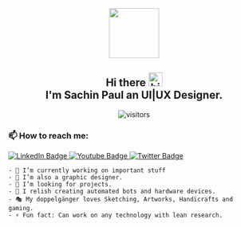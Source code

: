 <div id="header" align="center">
  <img src="https://media.giphy.com/media/M9gbBd9nbDrOTu1Mqx/giphy.gif" width="100"/>
</div>
<div align="center">
    <h2>Hi there <img src="https://user-images.githubusercontent.com/1303154/88677602-1635ba80-d120-11ea-84d8-d263ba5fc3c0.gif" width="28px" alt="hi"><br>I'm Sachin Paul an UI|UX Designer.<br></h2>

![visitors](https://visitor-badge.glitch.me/badge?page_id=Sachin-Paul)
</div>

### 📫 How to reach me:
<div id="badges">
  <a href="your-linkedin-URL">
    <img src="https://img.shields.io/badge/LinkedIn-blue?style=for-the-badge&logo=linkedin&logoColor=white" alt="LinkedIn Badge"/>
  </a>
  <a href="your-youtube-URL">
    <img src="https://img.shields.io/badge/YouTube-red?style=for-the-badge&logo=youtube&logoColor=white" alt="Youtube Badge"/>
  </a>
  <a href="your-twitter-URL">
    <img src="https://img.shields.io/badge/Twitter-blue?style=for-the-badge&logo=twitter&logoColor=white" alt="Twitter Badge"/>
  </a>
</div>

```
- 🎯 I’m currently working on important stuff
- 🎨 I’m also a graphic designer.
- 🔭 I’m looking for projects.
- 🤖 I relish creating automated bots and hardware devices.
- 🎭 My doppelgänger loves Sketching, Artworks, Handicrafts and gaming.
- ⚡ Fun fact: Can work on any technology with lean research.
```

